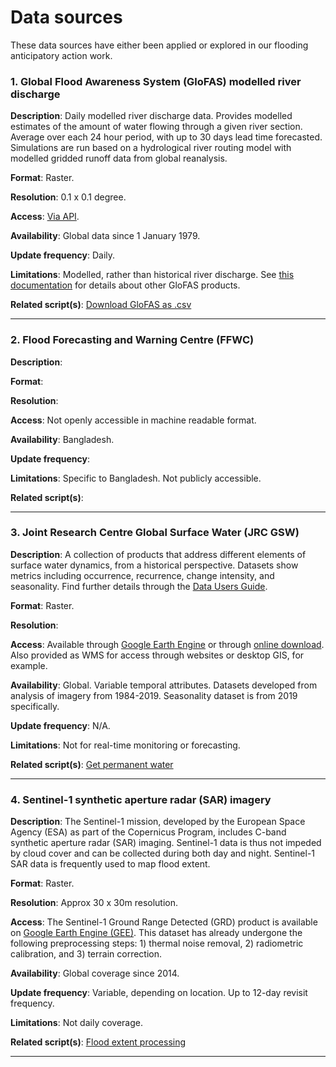 # Data sources

These data sources have either been applied or explored in our flooding anticipatory action work. 

### 1. Global Flood Awareness System (GloFAS) modelled river discharge

__Description__: Daily modelled river discharge data. Provides modelled estimates of the amount of water flowing through a given river section. Average over each 24 hour period, with up to 30 days lead time forecasted. Simulations are run based on a hydrological river routing model with modelled gridded runoff data from global reanalysis. 

__Format__: Raster. 

__Resolution__: 0.1 x 0.1 degree. 

__Access__: [Via API](https://cds.climate.copernicus.eu/cdsapp#!/dataset/cems-glofas-historical?tab=overview). 

__Availability__: Global data since 1 January 1979. 

__Update frequency__: Daily. 

__Limitations__: Modelled, rather than historical river discharge. See [this documentation](https://www.globalfloods.eu/) for details about other GloFAS products. 

__Related script(s)__: [Download GloFAS as .csv](https://github.com/OCHA-DAP/pa-anticipatory-action/blob/main/analyses/bangladesh/scripts/d01_data/GetGLOFAS_data.py)

---

### 2. Flood Forecasting and Warning Centre (FFWC)

__Description__:  

__Format__: 

__Resolution__:

__Access__: Not openly accessible in machine readable format. 

__Availability__: Bangladesh.  

__Update frequency__:

__Limitations__: Specific to Bangladesh. Not publicly accessible. 

__Related script(s)__: 

---

### 3. Joint Research Centre Global Surface Water (JRC GSW)

__Description__: A collection of products that address different elements of surface water dynamics, from a historical perspective. Datasets show metrics including occurrence, recurrence, change intensity, and seasonality. Find further details through the [Data Users Guide](https://00f74ba44baafcc43182abbb5e11092807c424eccf-apidata.googleusercontent.com/download/storage/v1/b/global-surface-water/o/downloads_ancillary%2FDataUsersGuidev2019.pdf?jk=AFshE3WP6mlQo_K7Jf5An7ugsTvKKTaYhKQvIiwjjWfrNh1R9yyKBKutULA94kUJfUYNGkOXMjtYbmcGPNpTtkuRBUxOsxLApwAnkJxnARtmDox7rXtxrPAGDf-s9OK8PIZ09x_tRnRtMceofXLuKIa0ugNVur-4Qqpu1jVPVc2dxBISr3-FloLVpXhL62RlbZSt2PYgpgv3BPAe8cq-h90d5gNaaIYR6Hhc7vMkUEvmDITe7CnDUDcaeWOIJn8y--jps5-BEIpsyJdNuZvJWGxxEgYJXPgZCtAEMwNOkPJ2JBWbcW_MY_-_uQ0Hs2QvVv2QwQv30qlvz7GUWjcStJ_UIGXutIMKjECcP54Ed4QjEm1ksDE-7jRBCB7-hjIvrHNMcF-PcINI-KeNLeTxs-QYSoChNyYluiK365orH8vJBnUgi2rKDg5UMuffYAo4_fF4Ag-xGB_BoKmLSusWs-I607iq8-a1DqbUJJc-lexUMHatePGSioMKO2M8H_PHplUfuLVqi9ZpmafLY6PNQg-AURW8U_hiLbaP5ae5y0ZJVxHW5zQ8Detm5XLR90MfdWOvg-aqywwXly98T_YcWCqU4POMjP-EzR6TpxEhIrGQkYr3GGREXaJ6V0k6csIl8AyqzEfR0Lm9tTtPJTLboO2hsjui5ZQI7aGTrX5VPKni04XNazDfFnE0q6-FRMuVVS19k2HES7UKD7zJQc7WHTdaJf7xDELoZd4Hg1jn4o4C4Z8KhT40rucKlOahKA4-UEShoxEplaRyLpnKk5ygYkgHIw6CN26GNxi-sMKsz-AWT0X3TOAVuqAgYGmzl_XxHiDJUKkNTOSPGH2kXITokdhrgKKxZq7B1RYdCybGV9CWucvtlsAWNChJ1Te8FUpYo_R6Li-XyE2oYFkzem1sK7Rp5DM43B1aWekngkcK0rTNCTpsMhmPk_mHubQGfJK7vlgpu_Tz4Lg6AjJ5&isca=1).

__Format__: Raster.  

__Resolution__: 

__Access__: Available through [Google Earth Engine](https://developers.google.com/earth-engine/tutorials/tutorial_global_surface_water_01) or through [online download](https://global-surface-water.appspot.com/download). Also provided as WMS for access through websites or desktop GIS, for example.  

__Availability__: Global. Variable temporal attributes. Datasets developed from analysis of imagery from 1984-2019. Seasonality dataset is from 2019 specifically. 

__Update frequency__: N/A. 

__Limitations__: Not for real-time monitoring or forecasting. 

__Related script(s)__: [Get permanent water](https://github.com/OCHA-DAP/pa-anticipatory-action/blob/main/utils_general/process_gsw_data.py)

---

### 4. Sentinel-1 synthetic aperture radar (SAR) imagery 

__Description__: The Sentinel-1 mission, developed by the European Space Agency (ESA) as part of the Copernicus Program, includes C-band synthetic aperture radar (SAR) imaging. Sentinel-1 data is thus not impeded by cloud cover and can be collected during both day and night. Sentinel-1 SAR data is frequently used to map flood extent. 

__Format__: Raster. 

__Resolution__: Approx 30 x 30m resolution.   

__Access__: The Sentinel-1 Ground Range Detected (GRD) product is available on [Google Earth Engine (GEE)](https://developers.google.com/earth-engine/datasets/catalog/COPERNICUS_S1_GRD). This dataset has already undergone the following preprocessing steps: 1) thermal noise removal, 2) radiometric calibration, and 3) terrain correction.

__Availability__: Global coverage since 2014. 

__Update frequency__: Variable, depending on location. Up to 12-day revisit frequency. 

__Limitations__: Not daily coverage. 

__Related script(s)__: [Flood extent processing](https://code.earthengine.google.com/46e61d848d78a074e69ed5fc4a7d1a2c)

---